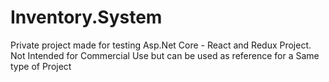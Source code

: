 # Inventory.System
Private project made for testing Asp.Net Core - React and Redux Project.
Not Intended for Commercial Use but can be used as reference for a Same type of Project
